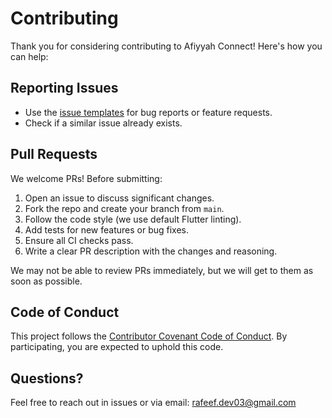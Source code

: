 # Contributing

Thank you for considering contributing to Afiyyah Connect! Here's how you can help:

## Reporting Issues

- Use the [issue templates](../.github/ISSUE_TEMPLATE) for bug reports or feature requests.
- Check if a similar issue already exists.

## Pull Requests

We welcome PRs! Before submitting:

1. Open an issue to discuss significant changes.
2. Fork the repo and create your branch from `main`.
3. Follow the code style (we use default Flutter linting).
4. Add tests for new features or bug fixes.
5. Ensure all CI checks pass.
6. Write a clear PR description with the changes and reasoning.

We may not be able to review PRs immediately, but we will get to them as soon as possible.

## Code of Conduct

This project follows the [Contributor Covenant Code of Conduct](CODE_OF_CONDUCT.md). By participating, you are expected to uphold this code.

## Questions?

Feel free to reach out in issues or via email: rafeef.dev03@gmail.com

